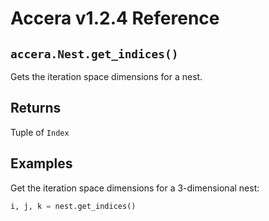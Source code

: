 [//]: # (Project: Accera)
[//]: # (Version: v1.2.4)

# Accera v1.2.4 Reference

## `accera.Nest.get_indices()`
Gets the iteration space dimensions for a nest.

## Returns
Tuple of `Index`

## Examples

Get the iteration space dimensions for a 3-dimensional nest:

```python
i, j, k = nest.get_indices()
```

<div style="page-break-after: always;"></div>
